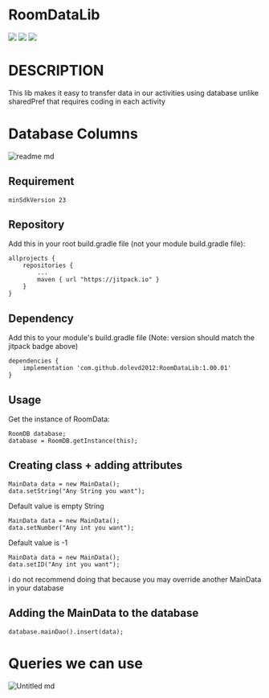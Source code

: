 # RoomDataLib
[![](https://jitpack.io/v/dolevd2012/RoomDataLib.svg)](https://jitpack.io/#dolevd2012/RoomDataLib)
![](https://img.shields.io/github/license/dolevd2012/RoomDataLib?color=blue)
![](https://img.shields.io/github/issues/dolevd2012/RoomDataLib?color=purple)


# DESCRIPTION
This lib makes it easy to transfer data in our activities using database unlike sharedPref that requires coding in each activity


# Database Columns

![readme md](https://user-images.githubusercontent.com/74798510/99882821-da24e900-2c2b-11eb-8632-d46deb37b8d3.png)

## Requirement 
```minSdkVersion 23```



## Repository
Add this in your root build.gradle file (not your module build.gradle file):
```
allprojects {
	repositories {
		...
		maven { url "https://jitpack.io" }
	}
}
```

## Dependency
Add this to your module's build.gradle file (Note: version should match the jitpack badge above)
```
dependencies {
	implementation 'com.github.dolevd2012:RoomDataLib:1.00.01'
}
```
## Usage
Get the instance of RoomData:
```
RoomDB database;
database = RoomDB.getInstance(this);
```
## Creating class + adding attributes
```
MainData data = new MainData();
data.setString("Any String you want"); 
```
Default value is empty String

```
MainData data = new MainData();
data.setNumber("Any int you want"); 
```
Default value is -1

```
MainData data = new MainData();
data.setID("Any int you want"); 
```
i do not recommend doing that because you may 
override another MainData in your database

## Adding the MainData to the database
```
database.mainDao().insert(data);
```
# Queries we can use 
![Untitled md](https://user-images.githubusercontent.com/74798510/99883354-8e743e80-2c2f-11eb-9274-f0e6975da25a.png)
